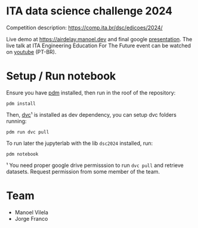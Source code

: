 # ITA data science challenge 2024

Competition description: https://comp.ita.br/dsc/edicoes/2024/

Live demo at https://airdelay.manoel.dev and final google
[presentation]. The live talk at ITA Engineering Education For The
Future event can be watched on [youtube] (PT-BR).

[presentation]: https://docs.google.com/presentation/d/e/2PACX-1vSwBhQqeJUUEVwybUGQqj4d-X4YCD1GQj3zUwGKxKU7kXSSIUQjWb2sYP85RhLngQ/pub?start=true&loop=false&delayms=30000#slide=id.p1
[youtube]: https://youtu.be/8dTiRw5rD_M?t=4678

# Setup / Run notebook

Ensure you have [pdm] installed, then run in the roof of the
repository:

``` shell
pdm install
```

Then, [dvc]¹ is installed as dev dependency, you can setup dvc folders
running:

``` shell
pdm run dvc pull
```

To run later the jupyterlab with the lib `dsc2024` installed, run:

``` shell
pdm notebook
```

[dvc]: https://dvc.org/
[pdm]: https://pdm-project.org/en/latest/


¹ You need proper google drive permisssion to run `dvc pull` and
retrieve datasets. Request permission from some member of the team.

# Team

- Manoel Vilela
- Jorge Franco
